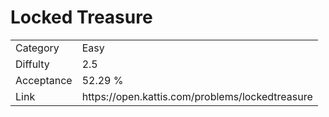 # Locked Treasure

<table>
    <tr>
        <td>Category</td>
        <td>Easy</td>
    </tr>
    <tr>
        <td>Diffulty</td>
        <td>2.5</td>
    </tr>
    <tr>
        <td>Acceptance</td>
        <td>52.29 %</td>
    </tr>
    <tr>
        <td>Link</td>
        <td>https://open.kattis.com/problems/lockedtreasure</td>
    </tr>
</table>